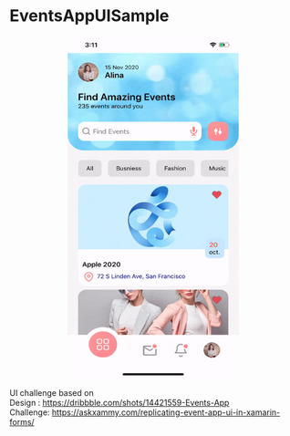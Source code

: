 # EventsAppUISample


<p align="center">
<img src="https://github.com/ankitgupta2oct/EventsAppUISample/blob/main/Images/EventApp.gif" width="300px" height="600px"/>
</p>

UI challenge based on <br/>
Design : https://dribbble.com/shots/14421559-Events-App <br/>
Challenge: https://askxammy.com/replicating-event-app-ui-in-xamarin-forms/
